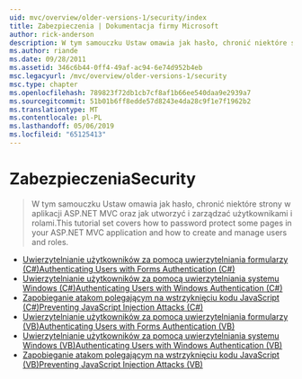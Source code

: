 ```yaml
---
uid: mvc/overview/older-versions-1/security/index
title: Zabezpieczenia | Dokumentacja firmy Microsoft
author: rick-anderson
description: W tym samouczku Ustaw omawia jak hasło, chronić niektóre strony w aplikacji ASP.NET MVC oraz jak utworzyć i zarządzać użytkownikami i rolami.
ms.author: riande
ms.date: 09/28/2011
ms.assetid: 346c6b44-0ff4-49af-ac94-6e74d952b4eb
msc.legacyurl: /mvc/overview/older-versions-1/security
msc.type: chapter
ms.openlocfilehash: 789823f72db1cb7cf8af1b66ee540daa9e2939a7
ms.sourcegitcommit: 51b01b6ff8edde57d8243e4da28c9f1e7f1962b2
ms.translationtype: MT
ms.contentlocale: pl-PL
ms.lasthandoff: 05/06/2019
ms.locfileid: "65125413"
---
```

# <a name="security"></a><span data-ttu-id="a2125-103">Zabezpieczenia</span><span class="sxs-lookup"><span data-stu-id="a2125-103">Security</span></span>

> <span data-ttu-id="a2125-104">W tym samouczku Ustaw omawia jak hasło, chronić niektóre strony w aplikacji ASP.NET MVC oraz jak utworzyć i zarządzać użytkownikami i rolami.</span><span class="sxs-lookup"><span data-stu-id="a2125-104">This tutorial set covers how to password protect some pages in your ASP.NET MVC application and how to create and manage users and roles.</span></span>

- [<span data-ttu-id="a2125-105">Uwierzytelnianie użytkowników za pomocą uwierzytelniania formularzy (C#)</span><span class="sxs-lookup"><span data-stu-id="a2125-105">Authenticating Users with Forms Authentication (C#)</span></span>](authenticating-users-with-forms-authentication-cs.md)
- [<span data-ttu-id="a2125-106">Uwierzytelnianie użytkowników za pomocą uwierzytelniania systemu Windows (C#)</span><span class="sxs-lookup"><span data-stu-id="a2125-106">Authenticating Users with Windows Authentication (C#)</span></span>](authenticating-users-with-windows-authentication-cs.md)
- [<span data-ttu-id="a2125-107">Zapobieganie atakom polegającym na wstrzyknięciu kodu JavaScript (C#)</span><span class="sxs-lookup"><span data-stu-id="a2125-107">Preventing JavaScript Injection Attacks (C#)</span></span>](preventing-javascript-injection-attacks-cs.md)
- [<span data-ttu-id="a2125-108">Uwierzytelnianie użytkowników za pomocą uwierzytelniania formularzy (VB)</span><span class="sxs-lookup"><span data-stu-id="a2125-108">Authenticating Users with Forms Authentication (VB)</span></span>](authenticating-users-with-forms-authentication-vb.md)
- [<span data-ttu-id="a2125-109">Uwierzytelnianie użytkowników za pomocą uwierzytelniania systemu Windows (VB)</span><span class="sxs-lookup"><span data-stu-id="a2125-109">Authenticating Users with Windows Authentication (VB)</span></span>](authenticating-users-with-windows-authentication-vb.md)
- [<span data-ttu-id="a2125-110">Zapobieganie atakom polegającym na wstrzyknięciu kodu JavaScript (VB)</span><span class="sxs-lookup"><span data-stu-id="a2125-110">Preventing JavaScript Injection Attacks (VB)</span></span>](preventing-javascript-injection-attacks-vb.md)
